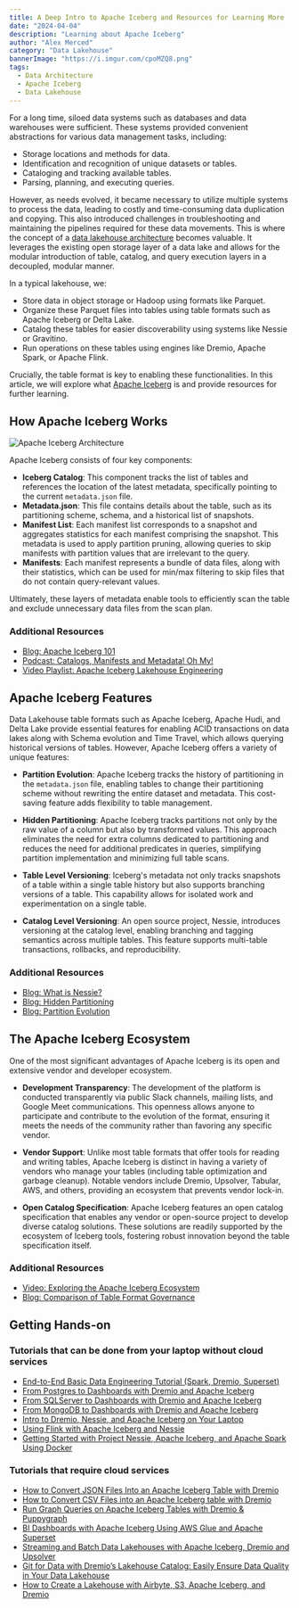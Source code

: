 ```yaml
---
title: A Deep Intro to Apache Iceberg and Resources for Learning More
date: "2024-04-04"
description: "Learning about Apache Iceberg"
author: "Alex Merced"
category: "Data Lakehouse"
bannerImage: "https://i.imgur.com/cpoMZQ8.png"
tags:
  - Data Architecture
  - Apache Iceberg
  - Data Lakehouse
---
```


For a long time, siloed data systems such as databases and data warehouses were sufficient. These systems provided convenient abstractions for various data management tasks, including:

- Storage locations and methods for data.
- Identification and recognition of unique datasets or tables.
- Cataloging and tracking available tables.
- Parsing, planning, and executing queries.

However, as needs evolved, it became necessary to utilize multiple systems to process the data, leading to costly and time-consuming data duplication and copying. This also introduced challenges in troubleshooting and maintaining the pipelines required for these data movements. This is where the concept of a [data lakehouse architecture](https://www.dremio.com/blog/why-lakehouse-why-now-what-is-a-data-lakehouse-and-how-to-get-started/) becomes valuable. It leverages the existing open storage layer of a data lake and allows for the modular introduction of table, catalog, and query execution layers in a decoupled, modular manner.

In a typical lakehouse, we:
- Store data in object storage or Hadoop using formats like Parquet.
- Organize these Parquet files into tables using table formats such as Apache Iceberg or Delta Lake.
- Catalog these tables for easier discoverability using systems like Nessie or Gravitino.
- Run operations on these tables using engines like Dremio, Apache Spark, or Apache Flink.

Crucially, the table format is key to enabling these functionalities. In this article, we will explore what [Apache Iceberg](https://iceberg.apache.org/) is and provide resources for further learning.

## How Apache Iceberg Works

![Apache Iceberg Architecture](https://i.imgur.com/AUaKseG.png)

Apache Iceberg consists of four key components:

- **Iceberg Catalog**: This component tracks the list of tables and references the location of the latest metadata, specifically pointing to the current `metadata.json` file.
- **Metadata.json**: This file contains details about the table, such as its partitioning scheme, schema, and a historical list of snapshots.
- **Manifest List**: Each manifest list corresponds to a snapshot and aggregates statistics for each manifest comprising the snapshot. This metadata is used to apply partition pruning, allowing queries to skip manifests with partition values that are irrelevant to the query.
- **Manifests**: Each manifest represents a bundle of data files, along with their statistics, which can be used for min/max filtering to skip files that do not contain query-relevant values.

Ultimately, these layers of metadata enable tools to efficiently scan the table and exclude unnecessary data files from the scan plan.

### Additional Resources

- [Blog: Apache Iceberg 101](https://www.dremio.com/subsurface/apache-iceberg-101-your-guide-to-learning-apache-iceberg-concepts-and-practices/)
- [Podcast: Catalogs, Manifests and Metadata! Oh My!](https://open.spotify.com/show/6hyWZj8k2o0Yuicr8PZesm?si=b23b0a77cc6d4b79)
- [Video Playlist: Apache Iceberg Lakehouse Engineering](https://youtube.com/playlist?list=PLsLAVBjQJO0p0Yq1fLkoHvt2lEJj5pcYe&si=KpoHVyW6LysdIFkI)

## Apache Iceberg Features

Data Lakehouse table formats such as Apache Iceberg, Apache Hudi, and Delta Lake provide essential features for enabling ACID transactions on data lakes along with Schema evolution and Time Travel, which allows querying historical versions of tables. However, Apache Iceberg offers a variety of unique features:

- **Partition Evolution**: Apache Iceberg tracks the history of partitioning in the `metadata.json` file, enabling tables to change their partitioning scheme without rewriting the entire dataset and metadata. This cost-saving feature adds flexibility to table management.

- **Hidden Partitioning**: Apache Iceberg tracks partitions not only by the raw value of a column but also by transformed values. This approach eliminates the need for extra columns dedicated to partitioning and reduces the need for additional predicates in queries, simplifying partition implementation and minimizing full table scans.

- **Table Level Versioning**: Iceberg's metadata not only tracks snapshots of a table within a single table history but also supports branching versions of a table. This capability allows for isolated work and experimentation on a single table.

- **Catalog Level Versioning**: An open source project, Nessie, introduces versioning at the catalog level, enabling branching and tagging semantics across multiple tables. This feature supports multi-table transactions, rollbacks, and reproducibility.

### Additional Resources

- [Blog: What is Nessie?](https://www.dremio.com/blog/what-is-nessie-catalog-versioning-and-git-for-data/)
- [Blog: Hidden Partitioning](https://www.dremio.com/subsurface/fewer-accidental-full-table-scans-brought-to-you-by-apache-icebergs-hidden-partitioning/)
- [Blog: Partition Evolution](https://www.dremio.com/subsurface/future-proof-partitioning-and-fewer-table-rewrites-with-apache-iceberg/)

## The Apache Iceberg Ecosystem

One of the most significant advantages of Apache Iceberg is its open and extensive vendor and developer ecosystem.

- **Development Transparency**: The development of the platform is conducted transparently via public Slack channels, mailing lists, and Google Meet communications. This openness allows anyone to participate and contribute to the evolution of the format, ensuring it meets the needs of the community rather than favoring any specific vendor.

- **Vendor Support**: Unlike most table formats that offer tools for reading and writing tables, Apache Iceberg is distinct in having a variety of vendors who manage your tables (including table optimization and garbage cleanup). Notable vendors include Dremio, Upsolver, Tabular, AWS, and others, providing an ecosystem that prevents vendor lock-in.

- **Open Catalog Specification**: Apache Iceberg features an open catalog specification that enables any vendor or open-source project to develop diverse catalog solutions. These solutions are readily supported by the ecosystem of Iceberg tools, fostering robust innovation beyond the table specification itself.

### Additional Resources

- [Video: Exploring the Apache Iceberg Ecosystem](https://www.youtube.com/watch?v=QdLt3z_Vgfs&pp=ygUYQXBhY2hlIEljZWJlcmcgZWNvc3lzdGVt)
- [Blog: Comparison of Table Format Governance](https://www.dremio.com/subsurface/table-format-governance-and-community-contributions-apache-iceberg-apache-hudi-and-delta-lake/)

## Getting Hands-on

### Tutorials that can be done from your laptop without cloud services

- [End-to-End Basic Data Engineering Tutorial (Spark, Dremio, Superset)](https://amdatalakehouse.substack.com/p/end-to-end-basic-data-engineering)
- [From Postgres to Dashboards with Dremio and Apache Iceberg](https://www.dremio.com/blog/from-postgres-to-dashboards-with-dremio-and-apache-iceberg/)
- [From SQLServer to Dashboards with Dremio and Apache Iceberg](https://bit.ly/am-sqlserver-dashboard)
- [From MongoDB to Dashboards with Dremio and Apache Iceberg](https://www.dremio.com/blog/from-mongodb-to-dashboards-with-dremio-and-apache-iceberg/)
- [Intro to Dremio, Nessie, and Apache Iceberg on Your Laptop](https://www.dremio.com/blog/intro-to-dremio-nessie-and-apache-iceberg-on-your-laptop/)
- [Using Flink with Apache Iceberg and Nessie](https://www.dremio.com/blog/using-flink-with-apache-iceberg-and-nessie/)
- [Getting Started with Project Nessie, Apache Iceberg, and Apache Spark Using Docker](https://www.dremio.com/blog/getting-started-with-project-nessie-apache-iceberg-and-apache-spark-using-docker/)

### Tutorials that require cloud services

- [How to Convert JSON Files Into an Apache Iceberg Table with Dremio](https://www.dremio.com/blog/how-to-convert-json-files-into-an-apache-iceberg-table-with-dremio/)
- [How to Convert CSV Files into an Apache Iceberg table with Dremio](https://www.dremio.com/blog/how-to-convert-csv-files-into-an-apache-iceberg-table-with-dremio/)
- [Run Graph Queries on Apache Iceberg Tables with Dremio & Puppygraph](https://www.dremio.com/blog/run-graph-queries-on-apache-iceberg-tables-with-dremio-puppygraph/)
- [BI Dashboards with Apache Iceberg Using AWS Glue and Apache Superset](https://www.dremio.com/blog/bi-dashboards-with-apache-iceberg-using-aws-glue-and-apache-superset/)
- [Streaming and Batch Data Lakehouses with Apache Iceberg, Dremio and Upsolver](https://www.dremio.com/blog/streaming-and-batch-data-lakehouses-with-apache-iceberg-dremio-and-upsolver/)
- [Git for Data with Dremio’s Lakehouse Catalog: Easily Ensure Data Quality in Your Data Lakehouse](https://www.dremio.com/blog/managing-data-as-code-with-dremio-arctic-easily-ensure-data-quality-in-your-data-lakehouse/)
- [How to Create a Lakehouse with Airbyte, S3, Apache Iceberg, and Dremio](https://www.dremio.com/blog/how-to-create-a-lakehouse-with-airbyte-s3-apache-iceberg-and-dremio/)